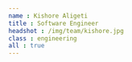 ```yaml
---
name : Kishore Aligeti
title : Software Engineer
headshot : /img/team/kishore.jpg
class : engineering
all : true
---
```

